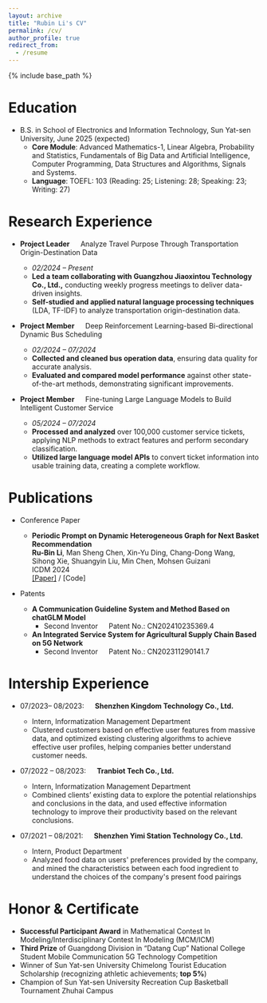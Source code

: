 ```yaml
---
layout: archive
title: "Rubin Li's CV"
permalink: /cv/
author_profile: true
redirect_from:
  - /resume
---
```


{% include base_path %}

Education
======
<!-- * Ph.D in Version Control Theory, GitHub University, 2018 ()
* M.S. in Jekyll, GitHub University, 2014 -->
* B.S. in School of Electronics and Information Technology, Sun Yat-sen University, June 2025 (expected)
  * **Core Module**: Advanced Mathematics-1, Linear Algebra, Probability and Statistics, Fundamentals of Big Data and
Artificial Intelligence, Computer Programming, Data Structures and Algorithms, Signals and Systems.
  * **Language**: TOEFL: 103 (Reading: 25; Listening: 28; Speaking: 23; Writing: 27)

Research Experience
======
* **Project Leader** &emsp; Analyze Travel Purpose Through Transportation Origin-Destination Data
  * *02/2024 – Present*
  * **Led a team collaborating with Guangzhou Jiaoxintou Technology Co., Ltd.,** conducting weekly progress meetings to deliver data-driven insights.
  * **Self-studied and applied natural language processing techniques** (LDA, TF-IDF) to analyze transportation origin-destination data.

* **Project Member** &emsp; Deep Reinforcement Learning-based Bi-directional Dynamic Bus Scheduling
  * *02/2024 – 07/2024*
  * **Collected and cleaned bus operation data**, ensuring data quality for accurate analysis.
  * **Evaluated and compared model performance** against other state-of-the-art methods, demonstrating significant improvements.

* **Project Member** &emsp; Fine-tuning Large Language Models to Build Intelligent Customer Service
  * *05/2024 – 07/2024*
  * **Processed and analyzed** over 100,000 customer service tickets, applying NLP methods to extract features and perform secondary classification.
  * **Utilized large language model APIs** to convert ticket information into usable training data, creating a complete workflow.

Publications
======

* Conference Paper
  * **Periodic Prompt on Dynamic Heterogeneous Graph for Next Basket Recommendation**  
  **Ru-Bin Li**, Man Sheng Chen, Xin-Yu Ding, Chang-Dong Wang, Sihong Xie, Shuangyin Liu, Min Chen, Mohsen Guizani  
  ICDM 2024  
  [[Paper]](../assets/Periodic%20Prompt%20on%20Dynamic%20Heterogeneous%20Graph%20for%20Next%20Basket%20Recommendation.pdf) / [Code]

* Patents
  * **A Communication Guideline System and Method Based on chatGLM Model** 
    * Second Inventor &emsp; Patent No.: CN202410235369.4
  * **An Integrated Service System for Agricultural Supply Chain Based on 5G Network**
    * Second Inventor &emsp; Patent No.: CN202311290141.7
  

Intership Experience
======
* 07/2023– 08/2023: &emsp; **Shenzhen Kingdom Technology Co., Ltd.**
  * Intern, Informatization Management Department
  * Clustered customers based on effective user features from massive data, and optimized existing clustering
algorithms to achieve effective user profiles, helping companies better understand customer needs.
  <!-- * Supervisor: Professor Hub -->

* 07/2022 – 08/2023: &emsp; **Tranbiot Tech Co., Ltd.**
  * Intern, Informatization Management Department                                       
  * Combined clients’ existing data to explore the potential relationships and conclusions in the data, and used
effective information technology to improve their productivity based on the relevant conclusions.
  <!-- * Supervisor: Professor Git -->
  
* 07/2021 – 08/2021: &emsp; **Shenzhen Yimi Station Technology Co., Ltd.**
  * Intern, Product Department
  * Analyzed food data on users' preferences provided by the company, and mined the characteristics between
each food ingredient to understand the choices of the company's present food pairings
  <!-- * Supervisor: Professor Git -->


Honor & Certificate
======
* **Successful Participant Award** in Mathematical Contest In Modeling/Interdisciplinary Contest In Modeling (MCM/ICM)
* **Third Prize** of Guangdong Division in “Datang Cup” National College Student Mobile Communication 5G Technology Competition
* Winner of Sun Yat-sen University Chimelong Tourist Education Scholarship (recognizing athletic achievements; **top 5%**)
* Champion of Sun Yat-sen University Recreation Cup Basketball Tournament Zhuhai Campus 

<!-- Talks
======
  <ul>{% for post in site.talks reversed %}
    {% include archive-single-talk-cv.html  %}
  {% endfor %}</ul>
  
Teaching
======
  <ul>{% for post in site.teaching reversed %}
    {% include archive-single-cv.html %}
  {% endfor %}</ul>
  
Service and leadership
======
* Currently signed in to 43 different slack teams -->
